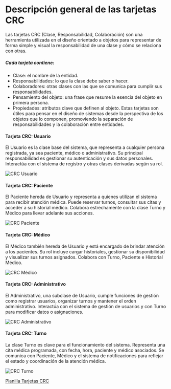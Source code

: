 # Descripción general de las tarjetas CRC
Las tarjetas CRC (Clase, Responsabilidad, Colaboración) son una herramienta utilizada en el diseño orientado a objetos para representar de forma simple y visual la responsabilidad de una clase y cómo se relaciona con otras.
##### Cada tarjeta contiene:
 - Clase: el nombre de la entidad.
 - Responsabilidades: lo que la clase debe saber o hacer.
 - Colaboradores: otras clases con las que se comunica para cumplir sus responsabilidades.
 - Pensamiento del objeto: una frase que resume la esencia del objeto en primera persona.
 - Propiedades: atributos clave que definen al objeto.
Estas tarjetas son útiles para pensar en el diseño de sistemas desde la perspectiva de los objetos que lo componen, promoviendo la separación de responsabilidades y la colaboración entre entidades.

#### Tarjeta CRC: Usuario
El Usuario es la clase base del sistema, que representa a cualquier persona registrada, ya sea paciente, médico o administrativo. Su principal responsabilidad es gestionar su autenticación y sus datos personales. Interactúa con el sistema de registro y otras clases derivadas según su rol.


![CRC Usuario](https://drive.google.com/uc?export=view&id=1UHAS-9jTJmWhNI-kWkNaWXMvDgZkTTh3)




#### Tarjeta CRC: Paciente
El Paciente hereda de Usuario y representa a quienes utilizan el sistema para recibir atención médica. Puede reservar turnos, consultar sus citas y acceder a su historial médico. Colabora estrechamente con la clase Turno y Médico para llevar adelante sus acciones.


![CRC Paciente](https://drive.google.com/uc?export=view&id=1qUMG1d2-6_U25_1dHdYd9jZJs3U9lXNi)

#### Tarjeta CRC: Médico
El Médico también hereda de Usuario y está encargado de brindar atención a los pacientes. Su rol incluye cargar historiales, gestionar su disponibilidad y visualizar sus turnos asignados. Colabora con Turno, Paciente e Historial Médico.


![CRC Médico](https://drive.google.com/uc?export=view&id=1g7vt1E4icDCsTZnS4M_vxXmkM7fDCnjf)

#### Tarjeta CRC: Administrativo
El Administrativo, una subclase de Usuario, cumple funciones de gestión como registrar usuarios, organizar turnos y mantener el orden administrativo. Interactúa con el sistema de gestión de usuarios y con Turno para modificar datos o asignaciones.


![CRC Administrativo](https://drive.google.com/uc?export=view&id=1iB1J7rYfpsRZQcju1tuFjiO374Z4T2qY)



#### Tarjeta CRC: Turno
La clase Turno es clave para el funcionamiento del sistema. Representa una cita médica programada, con fecha, hora, paciente y médico asociados. Se comunica con Paciente, Médico y el sistema de notificaciones para reflejar el estado y coordinación de la atención médica.


![CRC Turno](https://drive.google.com/uc?export=view&id=1fK9tHqZOkacc-2sLm4kisbIA1p-2qsvB)


[Planilla Tarjetas CRC](https://docs.google.com/spreadsheets/d/13zP70Rb4vhZzoa_iHvP-ABAVd9V9eto1/edit?usp=drive_link&ouid=113574952751855851904&rtpof=true&sd=true)

